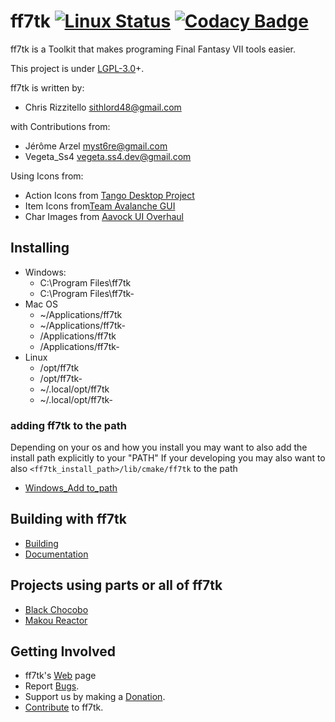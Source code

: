 ff7tk
[![Linux Status](https://github.com/sithlord48/ff7tk/actions/workflows/build.yml/badge.svg)](https://github.com/sithlord48/ff7tk/actions/workflows/build.yml) [![Codacy Badge](https://app.codacy.com/project/badge/Grade/2f18d1606058447a9cc5fdc3753373de)](https://app.codacy.com/gh/sithlord48/ff7tk/dashboard)
===
ff7tk is a Toolkit that makes programing Final Fantasy VII tools easier.

This project is under [LGPL-3.0]+.

ff7tk is written by:

 - Chris Rizzitello <sithlord48@gmail.com>

 with Contributions from: 

 - Jérôme Arzel <myst6re@gmail.com>
 - Vegeta_Ss4 <vegeta.ss4.dev@gmail.com>

 Using Icons from:

 - Action Icons from [Tango Desktop Project]
 - Item Icons from[Team Avalanche GUI]
 - Char Images from [Aavock UI Overhaul]
## Installing
 - Windows:
   - C:\Program Files\ff7tk
   - C:\Program Files\ff7tk-<VERSION>
 - Mac OS
   - ~/Applications/ff7tk
   - ~/Applications/ff7tk-<VERSION>
   - /Applications/ff7tk
   - /Applications/ff7tk-<VERSION>
 - Linux
   - /opt/ff7tk
   - /opt/ff7tk-<VERSION>
   - ~/.local/opt/ff7tk
   - ~/.local/opt/ff7tk-<VERSION>
### adding ff7tk to the path
 Depending on your os and how you install you may want to also add the install path explicitly to your "PATH"
 If your developing you may also want to also `<ff7tk_install_path>/lib/cmake/ff7tk` to the path 
  - [Windows_Add to_path]

## Building with ff7tk
 - [Building]
 - [Documentation]

## Projects using parts or all of ff7tk
 - [Black Chocobo]
 - [Makou Reactor]

## Getting Involved
 - ff7tk's [Web] page
 - Report [Bugs].
 - Support us by making a [Donation].
 - [Contribute] to ff7tk.

[Aavock UI Overhaul]:https://forums.qhimm.com/index.php?topic=20331
[Tango Desktop Project]:http://tango.freedesktop.org/Tango_Desktop_Project
[Team Avalanche GUI]:https://forums.qhimm.com/index.php?topic=18397
[Bugs]:https://github.com/sithlord48/ff7tk/issues
[Web]:https://github.com/sithlord48/ff7tk
[LGPL-3.0]:https://www.gnu.org/licenses/lgpl.html
[Donation]:http://sourceforge.net/p/blackchocobo/donate/
[Black Chocobo]:https://github.com/sithlord48/blackchocobo
[Makou Reactor]:https://github.com/myst6re/makoureactor
[Documentation]:https://sithlord48.github.io/ff7tk/
[Building]:http://sithlord48.github.io/ff7tk/md_docs_build.html
[Contribute]:http://sithlord48.github.io/ff7tk/md_docs_CONTRIBUTING.html
[Releases]:https://github.com/sithlord48/ff7tk/releases
[Windows_Add to_path]:https://docs.microsoft.com/en-us/previous-versions/office/developer/sharepoint-2010/ee537574(v=office.14)
